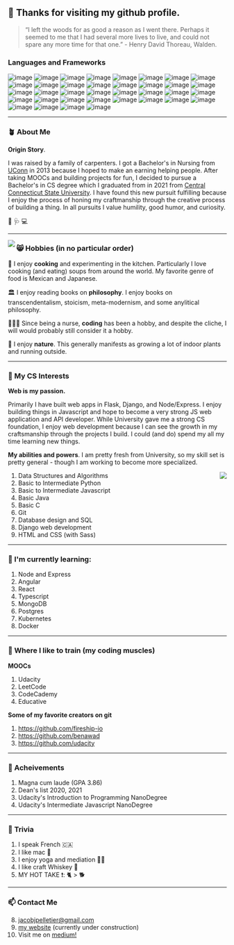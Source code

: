 ## 👋 Thanks for visiting my github profile.

> “I left the woods for as good a reason as I went there. Perhaps it seemed to me that I had several more lives to live, and could not spare any more time for that one.” - Henry David Thoreau, Walden. 

### Languages and Frameworks
![image](https://img.shields.io/badge/Linux-FCC624?style=for-the-badge&logo=linux&logoColor=black)
![image](https://img.shields.io/badge/mac%20os-000000?style=for-the-badge&logo=apple&logoColor=white)
![image](https://img.shields.io/badge/HTML5-E34F26?style=for-the-badge&logo=html5&logoColor=white)
![image](https://img.shields.io/badge/CSS3-1572B6?style=for-the-badge&logo=css3&logoColor=white)
![image](https://img.shields.io/badge/JavaScript-323330?style=for-the-badge&logo=javascript&logoColor=F7DF1E)
![image](https://img.shields.io/badge/Python-FFD43B?style=for-the-badge&logo=python&logoColor=darkgreen)
![image](https://img.shields.io/badge/TypeScript-007ACC?style=for-the-badge&logo=typescript&logoColor=white)
![image](https://img.shields.io/badge/Pandas-2C2D72?style=for-the-badge&logo=pandas&logoColor=white)
![image](https://img.shields.io/badge/json-5E5C5C?style=for-the-badge&logo=json&logoColor=white)
![image](https://img.shields.io/badge/Java-ED8B00?style=for-the-badge&logo=java&logoColor=white)
![image](https://img.shields.io/badge/C-00599C?style=for-the-badge&logo=c&logoColor=white)
![image](https://img.shields.io/badge/PyCharm-000000.svg?&style=for-the-badge&logo=PyCharm&logoColor=white)
![image](https://img.shields.io/badge/WebStorm-000000?style=for-the-badge&logo=WebStorm&logoColor=white)
![image](https://img.shields.io/badge/Google_Cloud-4285F4?style=for-the-badge&logo=google-cloud&logoColor=white)
![image](https://img.shields.io/badge/SQLite-07405E?style=for-the-badge&logo=sqlite&logoColor=white)
![image](https://img.shields.io/badge/PostgreSQL-316192?style=for-the-badge&logo=postgresql&logoColor=white)
![image](https://img.shields.io/badge/MySQL-005C84?style=for-the-badge&logo=mysql&logoColor=white)
![image](https://img.shields.io/badge/MongoDB-4EA94B?style=for-the-badge&logo=mongodb&logoColor=white)
![image](https://img.shields.io/badge/Angular-DD0031?style=for-the-badge&logo=angular&logoColor=white)
![image](https://img.shields.io/badge/React-20232A?style=for-the-badge&logo=react&logoColor=61DAFB)
![image](https://img.shields.io/badge/Bootstrap-563D7C?style=for-the-badge&logo=bootstrap&logoColor=white)
![image](https://img.shields.io/badge/Django-092E20?style=for-the-badge&logo=django&logoColor=green)
![image](https://img.shields.io/badge/Docker-2CA5E0?style=for-the-badge&logo=docker&logoColor=white)
![image](https://img.shields.io/badge/Font_Awesome-339AF0?style=for-the-badge&logo=fontawesome&logoColor=white)
![image](https://img.shields.io/badge/Jasmine-8A4182?style=for-the-badge&logo=Jasmine&logoColor=white)
![image](https://img.shields.io/badge/jQuery-0769AD?style=for-the-badge&logo=jquery&logoColor=white)
![image](https://img.shields.io/badge/Node.js-339933?style=for-the-badge&logo=nodedotjs&logoColor=white)
![image](https://img.shields.io/badge/Postman-FF6C37?style=for-the-badge&logo=Postman&logoColor=white)
![image](https://img.shields.io/badge/Sass-CC6699?style=for-the-badge&logo=sass&logoColor=white)
![image](https://img.shields.io/badge/npm-CB3837?style=for-the-badge&logo=npm&logoColor=white)
![image](https://img.shields.io/badge/firebase-ffca28?style=for-the-badge&logo=firebase&logoColor=black)
![image](https://img.shields.io/badge/Express.js-000000?style=for-the-badge&logo=express&logoColor=white)
![image](https://img.shields.io/badge/eslint-3A33D1?style=for-the-badge&logo=eslint&logoColor=white)
![image](https://img.shields.io/badge/prettier-1A2C34?style=for-the-badge&logo=prettier&logoColor=F7BA3E)
![image](https://img.shields.io/badge/GitHub-100000?style=for-the-badge&logo=github&logoColor=white)
![image](https://img.shields.io/badge/-LeetCode-FFA116?style=for-the-badge&logo=LeetCode&logoColor=black)
___________

### 🪴 About Me   

**Origin Story**.   

I was raised by a family of carpenters. I got a Bachelor's in Nursing from [UConn](https://uconn.edu/) in 2013 because I hoped to make an earning helping people. After taking MOOCs and building projects for fun, I decided to pursue a Bachelor's in CS degree which I graduated from in 2021 from [Central Connecticut State University](https://www.ccsu.edu/cs/). I have found this new pursuit fulfilling because I enjoy the process of honing my craftmanship through the creative process of building a thing. In all pursuits I value humility, good humor, and curiosity. 

🔨 🩺  💻
___________

<img align="left" src="https://user-images.githubusercontent.com/40835093/148970212-a3e4e155-6fc5-4e8c-94d0-f9aa628de65b.jpg"/>



### 😸 Hobbies (in no particular order)

🍳 I enjoy **cooking** and experimenting in the kitchen. Particularly I love cooking (and eating) soups from around the world. My favorite genre of food is Mexican and Japanese.   

🏛 I enjoy reading books on **philosophy**. I enjoy books on transcendentalism, stoicism, meta-modernism, and some anylitical philosophy.    

🧑🏻‍💻 Since being a nurse, **coding** has been a hobby, and despite the cliche, I will would probably still consider it a hobby.   

🌳 I enjoy **nature**. This generally manifests as growing a lot of indoor plants and running outside. 
____________

### 🔭 My CS Interests
**Web is my passion.**   

Primarily I have built web apps in Flask, Django, and Node/Express. I enjoy building things in Javascript and hope to become a very strong JS web application and API developer. While University gave me a strong CS foundation, I enjoy web development because I can see the growth in my craftsmanship through the projects I build. I could (and do) spend my all my time learning new things.

**My abilities and powers**. 
I am pretty fresh from University, so my skill set is pretty general - though I am working to become more specialized.   

<img align="right" src="https://github-readme-stats.vercel.app/api/top-langs/?username=jacobjpelletier&theme=blue-green"/>   


1. Data Structures and Algorithms
2. Basic to Intermediate Python
3. Basic to Intermediate Javascript
4. Basic Java
5. Basic C
6. Git
7. Database design and SQL
8. Django web development
9. HTML and CSS (with Sass)


____________

### 🌱 I'm currently learning:
1. Node and Express
2. Angular
3. React
4. Typescript
5. MongoDB
6. Postgres
7. Kubernetes
8. Docker
____________

### 💪 Where I like to train (my coding muscles) 

**MOOCs**   

1. Udacity
2. LeetCode
3. CodeCademy
4. Educative 

**Some of my favorite creators on git**

1. https://github.com/fireship-io
2. https://github.com/benawad
3. https://github.com/udacity 
____________

### 🏅 Acheivements
1. Magna cum laude (GPA 3.86)
2. Dean's list 2020, 2021
3. Udacity's Introduction to Programming NanoDegree
4. Udacity's Intermediate Javascript NanoDegree
____________

### 🤔 Trivia
1. I speak French 🇨🇦
2. I like mac 🍎 
3. I enjoy yoga and mediation 🧘🏻
4. I like craft Whiskey 🥃      
5. MY HOT TAKE ❗️: 🐈  > 🐕

____________

### 📫 Contact Me
8. jacobjpelletier@gmail.com
9. [my website](https://www.jacobpelletier.com/) (currently under construction)
10. Visit me on [medium!](https://jacobjpelletier.medium.com/)

<!--
**jacobjpelletier/jacobjpelletier** is a ✨ _special_ ✨ repository because its `README.md` (this file) appears on your GitHub profile.

Here are some ideas to get you started:

- 🔭 I’m currently working on ...
- 🌱 I’m currently learning ...
- 👯 I’m looking to collaborate on ...
- 🤔 I’m looking for help with ...
- 💬 Ask me about ...
- 📫 How to reach me: ...
- 😄 Pronouns: ...
- ⚡ Fun fact: ...
-->
